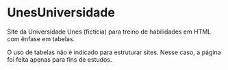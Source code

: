 # UnesUniversidade
Site da Universidade Unes (fictícia) para treino de habilidades em HTML com ênfase em tabelas.

O uso de tabelas não é indicado para estruturar sites. Nesse caso, a página foi feita apenas para fins de estudos.
